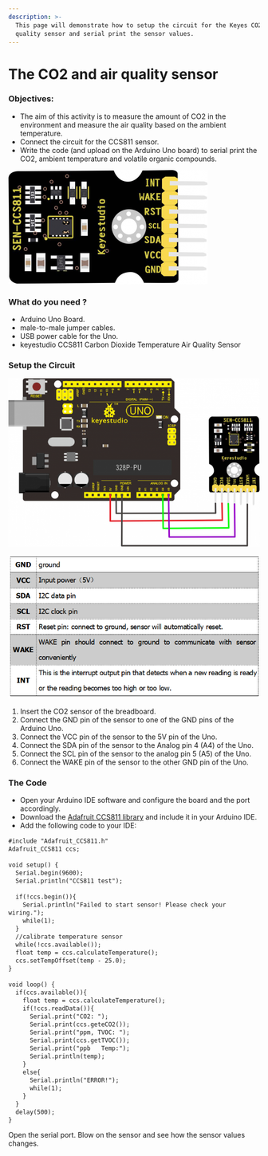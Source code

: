 ```yaml
---
description: >-
  This page will demonstrate how to setup the circuit for the Keyes CO2 and air
  quality sensor and serial print the sensor values.
---
```


# The CO2 and air quality sensor

### Objectives:

* The aim of this activity is to measure the amount of CO2 in the environment and measure the air quality based on the ambient temperature.
* Connect the circuit for the CCS811 sensor.
* Write the code \(and upload on the Arduino Uno board\) to serial print the CO2, ambient temperature and volatile organic compounds. 

![](../.gitbook/assets/image%20%285%29.png)

### What do you need ?

* Arduino Uno Board. 
* male-to-male jumper cables. 
* USB power cable for the Uno.
* keyestudio CCS811 Carbon Dioxide Temperature Air Quality Sensor

### Setup the Circuit

![The circuit for the CO2 and air quality sensor](../.gitbook/assets/image%20%2816%29.png)

![Pin description of the CCS811 sensor](../.gitbook/assets/image%20%2819%29.png)

1. Insert the CO2 sensor of the breadboard.
2. Connect the GND pin of the sensor to one of the GND pins of the Arduino Uno.
3. Connect the VCC pin of the sensor to the 5V pin of the Uno.
4. Connect the SDA pin of the sensor to the Analog pin 4 \(A4\) of the Uno.
5. Connect the SCL pin of the sensor to the analog pin 5 \(A5\) of the Uno.
6. Connect the WAKE pin of the sensor to the other GND pin of the Uno.

### The Code 

* Open your Arduino IDE software and configure the board and the port accordingly. 
* Download the [Adafruit CCS811 library](https://drive.google.com/drive/folders/1T175_657leBks22ww0Fwo_Txzmk026TR) and include it in your Arduino IDE.
* Add the following code to your IDE:

```text
#include "Adafruit_CCS811.h"
Adafruit_CCS811 ccs;

void setup() {
  Serial.begin(9600);
  Serial.println("CCS811 test");
  
  if(!ccs.begin()){
    Serial.println("Failed to start sensor! Please check your wiring.");
    while(1);
  }
  //calibrate temperature sensor
  while(!ccs.available());
  float temp = ccs.calculateTemperature();
  ccs.setTempOffset(temp - 25.0);
}

void loop() {
  if(ccs.available()){
    float temp = ccs.calculateTemperature();
    if(!ccs.readData()){
      Serial.print("CO2: ");
      Serial.print(ccs.geteCO2());
      Serial.print("ppm, TVOC: ");
      Serial.print(ccs.getTVOC());
      Serial.print("ppb   Temp:");
      Serial.println(temp);
    }
    else{
      Serial.println("ERROR!");
      while(1);
    }
  }
  delay(500);
}
```

Open the serial port. Blow on the sensor and see how the sensor values changes.





